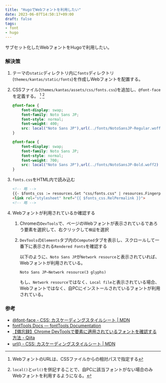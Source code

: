 ```yaml
---
title: "HugoでWebフォントを利用したい"
date: 2023-06-07T14:50:17+09:00
draft: false
tags:
- font
- hugo
---
```


サブセット化したWebフォントをHugoで利用したい。

<!--more-->

### 解決策

1. テーマの`static`ディレクトリ内に`fonts`ディレクトリ(`themes/kantas/static/fonts`)を作成しWebフォントを配置する。
2. CSSファイル(`themes/kantas/assets/css/fonts.css`)を追加し、`@font-face`を定義する。 [^1] [^2]

    ~~~css
    @font-face {
        font-display: swap;
        font-family: Noto Sans JP;
        font-style: normal;
        font-weight: 400;
        src: local("Noto Sans JP"),url(../fonts/NotoSansJP-Regular.woff2) format("woff2")
    }

    @font-face {
        font-display: swap;
        font-family: Noto Sans JP;
        font-style: normal;
        font-weight: 700;
        src: local("Noto Sans JP"),url(../fonts/NotoSansJP-Bold.woff2) format("woff2")
    }
    ~~~

3. `fonts.css`をHTML内で読み込む

    ~~~html
    <!-- 略 -->
    {{- $fonts_css := resources.Get "css/fonts.css" | resources.Fingerprint -}}
    <link rel="stylesheet" href="{{ $fonts_css.RelPermalink }}">
    <!-- 略 -->
    ~~~

4. Webフォントが利用されているか確認する

    1. Chromeの`DevTools`で、ページのWebフォントが表示されているであろう要素を選択して、右クリックして`検証`を選択
    2. `DevTools`の`Elements`タブ内の`Computed`タブを表示し、スクロールして一番下に表示される`Rendered Fonts`を確認する

        以下のように、`Noto Sans JP`が`Network resource`と表示されていれば、Webフォントが利用されている。

        ~~~text
        Noto Sans JP—Network resource(3 glyphs)
        ~~~

        もし、`Network resource`ではなく、`Local file`と表示されている場合、Webフォントではなく、自PCにインストールされているフォントが利用されている。

### 参考

- [@font-face - CSS: カスケーディングスタイルシート | MDN](https://developer.mozilla.org/ja/docs/Web/CSS/@font-face)
- [fontTools Docs — fontTools Documentation](https://fonttools.readthedocs.io/en/latest/#utilities)
- [【備忘録】Chrome DevToolsで要素に適用されているフォントを確認する方法 - Qiita](https://qiita.com/yuusuke510/items/20bf219e90d22ff283be)
- [url() - CSS: カスケーディングスタイルシート | MDN](https://developer.mozilla.org/ja/docs/Web/CSS/url)

[^1]: WebフォントのURLは、CSSファイルからの相対パスで指定する
[^2]: `local()`と`url()`を併記することで、自PCに該当フォントがない場合のみWebフォントを利用するようになる。
